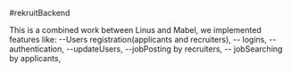#rekruitBackend

This is a combined work between Linus and Mabel,
we implemented features like:
--Users registration(applicants and recruiters), 
-- logins, 
-- authentication,
--updateUsers,
--jobPosting by recruiters,
-- jobSearching by applicants,
